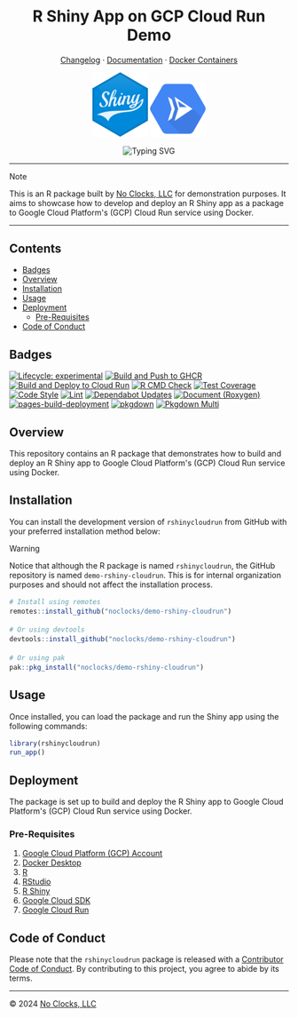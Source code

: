 <h1 align="center">R Shiny App on GCP Cloud Run Demo</h1>

<p align="center"><a href="CHANGELOG.md">Changelog</a>  &middot;  <a href="https://docs.noclocks.dev/gmhleasrdemo-rshiny-cloudrun/">Documentation</a>  &middot;  <a href="https://github.com/noclocks/demo-rshiny-cloudrun/pkgs/container/demo-rshiny-cloudrun">Docker Containers</a></p>

<p align="center">
  <img src="man/figures/r-shiny.svg" width="100px" height="auto" alt="R Shiny"/>
  <img src="man/figures/google-cloud-run-svgrepo-com.svg" width="100px" height="auto" alt="Google Cloud Run"/>
</p>

<p align="center">
  <img src="https://readme-typing-svg.demolab.com?font=Fira+Code&pause=1000&center=true&vCenter=true&multiline=true&width=450&height=80&lines=R+Shiny+Google+Cloud+Run;Built+by+No+Clocks%2C+LLC" alt="Typing SVG"/>
</p>

***

> [!NOTE]
> This is an R package built by [No Clocks, LLC](https://noclocks.dev) for demonstration purposes.
> It aims to showcase how to develop and deploy an R Shiny app as a package to Google Cloud Platform's (GCP) Cloud Run
>service using Docker.

***

## Contents

- [Badges](#badges)
- [Overview](#overview)
- [Installation](#installation)
- [Usage](#usage)
- [Deployment](#deployment)
  - [Pre-Requisites](#pre-requisites)
- [Code of Conduct](#code-of-conduct)

## Badges

<!-- badges: start -->
[![Lifecycle: experimental](https://img.shields.io/badge/lifecycle-experimental-orange.svg)](https://lifecycle.r-lib.org/articles/stages.html#experimental)
[![Build and Push to GHCR](https://github.com/noclocks/demo-rshiny-cloudrun/actions/workflows/docker-ghcr.yml/badge.svg)](https://github.com/noclocks/demo-rshiny-cloudrun/actions/workflows/docker-ghcr.yml)
[![Build and Deploy to Cloud Run](https://github.com/noclocks/demo-rshiny-cloudrun/actions/workflows/docker-gcp.yml/badge.svg)](https://github.com/noclocks/demo-rshiny-cloudrun/actions/workflows/docker-gcp.yml)
[![R CMD Check](https://github.com/noclocks/demo-rshiny-cloudrun/actions/workflows/check.yml/badge.svg)](https://github.com/noclocks/demo-rshiny-cloudrun/actions/workflows/check.yml)
[![Test Coverage](https://github.com/noclocks/demo-rshiny-cloudrun/actions/workflows/coverage.yml/badge.svg)](https://github.com/noclocks/demo-rshiny-cloudrun/actions/workflows/coverage.yml)
[![Code Style](https://github.com/noclocks/demo-rshiny-cloudrun/actions/workflows/style.yml/badge.svg)](https://github.com/noclocks/demo-rshiny-cloudrun/actions/workflows/style.yml)
[![Lint](https://github.com/noclocks/demo-rshiny-cloudrun/actions/workflows/lint.yml/badge.svg)](https://github.com/noclocks/demo-rshiny-cloudrun/actions/workflows/lint.yml)
[![Dependabot Updates](https://github.com/noclocks/demo-rshiny-cloudrun/actions/workflows/dependabot/dependabot-updates/badge.svg)](https://github.com/noclocks/demo-rshiny-cloudrun/actions/workflows/dependabot/dependabot-updates)
[![Document (Roxygen)](https://github.com/noclocks/demo-rshiny-cloudrun/actions/workflows/roxygen.yml/badge.svg)](https://github.com/noclocks/demo-rshiny-cloudrun/actions/workflows/roxygen.yml)
[![pages-build-deployment](https://github.com/noclocks/demo-rshiny-cloudrun/actions/workflows/pages/pages-build-deployment/badge.svg)](https://github.com/noclocks/demo-rshiny-cloudrun/actions/workflows/pages/pages-build-deployment)
[![pkgdown](https://github.com/noclocks/demo-rshiny-cloudrun/actions/workflows/pkgdown.yml/badge.svg)](https://github.com/noclocks/demo-rshiny-cloudrun/actions/workflows/pkgdown.yml)
[![Pkgdown Multi](https://github.com/noclocks/demo-rshiny-cloudrun/actions/workflows/pkgdown-multi.yml/badge.svg)](https://github.com/noclocks/demo-rshiny-cloudrun/actions/workflows/pkgdown-multi.yml)
<!-- badges: end -->

## Overview

This repository contains an R package that demonstrates how to build and deploy an R Shiny app to Google Cloud Platform's
(GCP) Cloud Run service using Docker.

## Installation

You can install the development version of `rshinycloudrun` from GitHub with your preferred installation method below:

> [!WARNING]
> Notice that although the R package is named `rshinycloudrun`, the GitHub repository is named `demo-rshiny-cloudrun`.
> This is for internal organization purposes and should not affect the installation process.

```r
# Install using remotes
remotes::install_github("noclocks/demo-rshiny-cloudrun")

# Or using devtools
devtools::install_github("noclocks/demo-rshiny-cloudrun")

# Or using pak
pak::pkg_install("noclocks/demo-rshiny-cloudrun")
```

## Usage

Once installed, you can load the package and run the Shiny app using the following commands:

```r
library(rshinycloudrun)
run_app()
```

## Deployment

The package is set up to build and deploy the R Shiny app to Google Cloud Platform's (GCP) Cloud Run service using Docker.

### Pre-Requisites

1. [Google Cloud Platform (GCP) Account](https://cloud.google.com/)
2. [Docker Desktop](https://www.docker.com/products/docker-desktop)
3. [R](https://www.r-project.org/)
4. [RStudio](https://www.rstudio.com/products/rstudio/download/)
5. [R Shiny](https://shiny.rstudio.com/)
6. [Google Cloud SDK](https://cloud.google.com/sdk/docs/install)
7. [Google Cloud Run](https://cloud.google.com/run/docs/quickstarts/build-and-deploy)

## Code of Conduct

Please note that the `rshinycloudrun` package is released with a
[Contributor Code of Conduct](https://contributor-covenant.org/version/2/1/CODE_OF_CONDUCT.html).
By contributing to this project, you agree to abide by its terms.

***

© 2024 [No Clocks, LLC](https://noclocks.dev)
